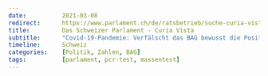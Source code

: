 ```yaml
---
date:          2021-03-08
redirect:      https://www.parlament.ch/de/ratsbetrieb/suche-curia-vista/geschaeft?AffairId=20217028
title:         Das Schweizer Parlament - Curia Vista
subtitle:      "Covid-19-Pandemie: Verfälscht das BAG bewusst die Positivitätsrate?"
timeline:      Schweiz
categories:    [Politik, Zahlen, BAG]
tags:          [parlament, pcr-test, massentest]
---
```


